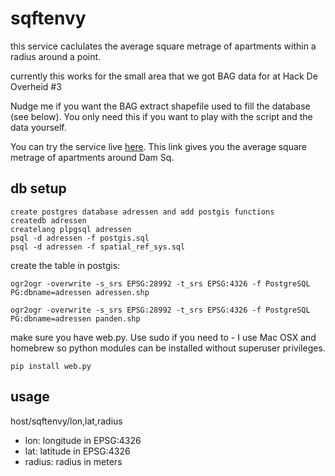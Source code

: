 sqftenvy
========

this service caclulates the average square metrage of apartments within a radius around a point.

currently this works for the small area that we got BAG data for at Hack De Overheid #3

Nudge me if you want the BAG extract shapefile used to fill the database (see below). You only need this if you want to play with the script and the data yourself. 

You can try the service live [here](http://lima.schaaltreinen.nl/sqftenvy/4.892498,52.37306,50). This link gives you the average square metrage of apartments around Dam Sq.

db setup
--------

	create postgres database adressen and add postgis functions
	createdb adressen 
	createlang plpgsql adressen 
	psql -d adressen -f postgis.sql
	psql -d adressen -f spatial_ref_sys.sql

create the table in postgis:
	
	ogr2ogr -overwrite -s_srs EPSG:28992 -t_srs EPSG:4326 -f PostgreSQL PG:dbname=adressen adressen.shp

	ogr2ogr -overwrite -s_srs EPSG:28992 -t_srs EPSG:4326 -f PostgreSQL PG:dbname=adressen panden.shp	

make sure you have web.py. Use sudo if you need to - I use Mac OSX and homebrew so python modules can be installed without superuser privileges. 

	pip install web.py

usage
-----

host/sqftenvy/lon,lat,radius

* lon: longitude in EPSG:4326
* lat: latitude in EPSG:4326
* radius: radius in meters

